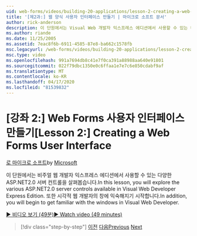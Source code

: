```yaml
---
uid: web-forms/videos/building-20-applications/lesson-2-creating-a-web-forms-user-interface
title: '[제2과:] 웹 양식 사용자 인터페이스 만들기 | 마이크로 소프트 문서'
author: rick-anderson
description: 이 단원에서는 Visual Web 개발자 익스프레스 에디션에서 사용할 수 있는 다양한 ASP.NET&#160;2.0 서버 컨트롤에 대해 살펴봅습니다. 또한, 당신은 시작됩니다 ...
ms.author: riande
ms.date: 11/25/2005
ms.assetid: 7eac8f6b-6911-4585-87e8-ba662c1578fb
msc.legacyurl: /web-forms/videos/building-20-applications/lesson-2-creating-a-web-forms-user-interface
msc.type: video
ms.openlocfilehash: 991a7694db8c41e7f0ca391a88988aa640e91801
ms.sourcegitcommit: 022f79dbc1350e0c6ffaa1e7e7c6e850cdabf9af
ms.translationtype: MT
ms.contentlocale: ko-KR
ms.lasthandoff: 04/17/2020
ms.locfileid: "81539832"
---
```

# <a name="lesson-2-creating-a-web-forms-user-interface"></a><span data-ttu-id="95470-104">[강좌 2:] Web Forms 사용자 인터페이스 만들기</span><span class="sxs-lookup"><span data-stu-id="95470-104">[Lesson 2:] Creating a Web Forms User Interface</span></span>

<span data-ttu-id="95470-105">[로 마이크로 소프트](https://github.com/microsoft)</span><span class="sxs-lookup"><span data-stu-id="95470-105">by [Microsoft](https://github.com/microsoft)</span></span>

<span data-ttu-id="95470-106">이 단원에서는 비주얼 웹 개발자 익스프레스 에디션에서 사용할 수 있는 다양한 ASP.NET2.0 서버 컨트롤을 살펴봅습니다.</span><span class="sxs-lookup"><span data-stu-id="95470-106">In this lesson, you will explore the various ASP.NET2.0 server controls available in Visual Web Developer Express Edition.</span></span> <span data-ttu-id="95470-107">또한 시각적 웹 개발자의 창에 익숙해지기 시작합니다.</span><span class="sxs-lookup"><span data-stu-id="95470-107">In addition, you will begin to get familiar with the windows in Visual Web Developer.</span></span>

[<span data-ttu-id="95470-108">&#9654; 비디오 보기 (49분)</span><span class="sxs-lookup"><span data-stu-id="95470-108">&#9654; Watch video (49 minutes)</span></span>](https://channel9.msdn.com/Blogs/ASP-NET-Site-Videos/lesson-2-creating-a-web-forms-user-interface)

> [!div class="step-by-step"]
> <span data-ttu-id="95470-109">[이전](lesson-1-getting-started-with-visual-web-developer-express.md)
> [다음](lesson-3-understanding-more-about-events-and-postback.md)</span><span class="sxs-lookup"><span data-stu-id="95470-109">[Previous](lesson-1-getting-started-with-visual-web-developer-express.md)
[Next](lesson-3-understanding-more-about-events-and-postback.md)</span></span>
